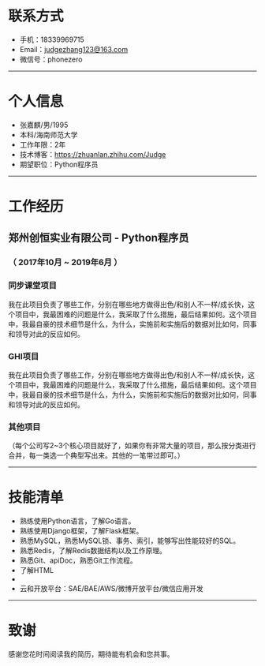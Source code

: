 # 联系方式
- 手机：18339969715
- Email：judgezhang123@163.com
- 微信号：phonezero

---

# 个人信息

 - 张嘉麒/男/1995
 - 本科/海南师范大学 
 - 工作年限：2年
 - 技术博客：<https://zhuanlan.zhihu.com/Judge> 
 - 期望职位：Python程序员

---

# 工作经历
## 郑州创恒实业有限公司 - Python程序员

### （ 2017年10月 ~ 2019年6月 ） 



### 同步课堂项目 

我在此项目负责了哪些工作，分别在哪些地方做得出色/和别人不一样/成长快，这个项目中，我最困难的问题是什么，我采取了什么措施，最后结果如何。这个项目中，我最自豪的技术细节是什么，为什么，实施前和实施后的数据对比如何，同事和领导对此的反应如何。


### GHI项目 
我在此项目负责了哪些工作，分别在哪些地方做得出色/和别人不一样/成长快，这个项目中，我最困难的问题是什么，我采取了什么措施，最后结果如何。这个项目中，我最自豪的技术细节是什么，为什么，实施前和实施后的数据对比如何，同事和领导对此的反应如何。


### 其他项目

（每个公司写2~3个核心项目就好了，如果你有非常大量的项目，那么按分类进行合并，每一类选一个典型写出来。其他的一笔带过即可。）

---

# 技能清单
- 熟练使用Python语言，了解Go语言。
- 熟练使用Django框架，了解Flask框架。
- 熟悉MySQL，熟悉MySQL锁、事务、索引，能够写出性能较好的SQL。
- 熟悉Redis，了解Redis数据结构以及工作原理。
- 熟悉Git、apiDoc，熟悉Git工作流程。
- 了解HTML
- 
- 云和开放平台：SAE/BAE/AWS/微博开放平台/微信应用开发

---

# 致谢
感谢您花时间阅读我的简历，期待能有机会和您共事。